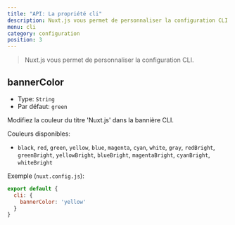 ```yaml
---
title: "API: La propriété cli"
description: Nuxt.js vous permet de personnaliser la configuration CLI.
menu: cli
category: configuration
position: 3
---
```


> Nuxt.js vous permet de personnaliser la configuration CLI.

## bannerColor

- Type: `String`
- Par défaut: `green`

Modifiez la couleur du titre 'Nuxt.js' dans la bannière CLI.

Couleurs disponibles:
- `black`, `red`, `green`, `yellow`, `blue`, `magenta`, `cyan`, `white`, `gray`, `redBright`, `greenBright`, `yellowBright`, `blueBright`, `magentaBright`, `cyanBright`, `whiteBright`

Exemple (`nuxt.config.js`):

```js
export default {
  cli: {
    bannerColor: 'yellow'
  }
}
```
